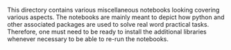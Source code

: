 This directory contains various miscellaneous notebooks looking covering various aspects.
The notebooks are mainly meant to depict how python and other associated packages are used to solve real word practical tasks. 
Therefore, one must need to be ready to install the additional libraries whenever necessary to be able to re-run the notebooks.
